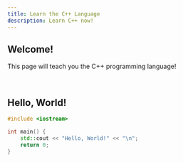 ```yaml
---
title: Learn the C++ Language
description: Learn C++ now!
---
```


## Welcome!

This page will teach you the C++ programming language!

<br>

## Hello, World!

```cpp
#include <iostream>

int main() {
    std::cout << "Hello, World!" << "\n";
    return 0;
}
```